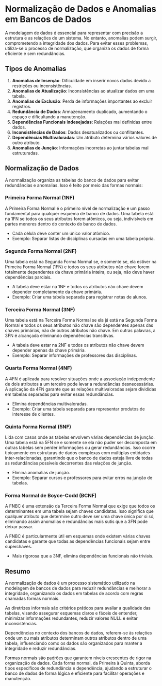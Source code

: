 # Normalização de Dados e Anomalias em Bancos de Dados

A modelagem de dados é essencial para representar com precisão a estrutura e as relações de um sistema. No entanto, anomalias podem surgir, comprometendo a integridade dos dados. Para evitar esses problemas, utiliza-se o processo de normalização, que organiza os dados de forma eficiente e sem redundâncias.

## Tipos de Anomalias
1. **Anomalias de Inserção**: Dificuldade em inserir novos dados devido a restrições ou inconsistências.
2. **Anomalias de Atualização**: Inconsistências ao atualizar dados em uma tabela.
3. **Anomalias de Exclusão**: Perda de informações importantes ao excluir registros.
4. **Redundância de Dados**: Armazenamento duplicado, aumentando o espaço e dificultando a manutenção.
5. **Dependências Funcionais Indesejadas**: Relações mal definidas entre dados.
6. **Inconsistências de Dados**: Dados desatualizados ou conflitantes.
7. **Dependências Multivaloradas**: Um atributo determina vários valores de outro atributo.
8. **Anomalias de Junção**: Informações incorretas ao juntar tabelas mal estruturadas.

## Normalização de Dados
A normalização organiza as tabelas do banco de dados para evitar redundâncias e anomalias. Isso é feito por meio das formas normais:

### Primeira Forma Normal (1NF)

A Primeira Forma Normal é o primeiro nível de normalização e um passo fundamental para qualquer esquema de banco de dados. Uma tabela está na 1FN se todos os seus atributos forem atômicos, ou seja, indivisíveis em partes menores dentro do contexto do banco de dados.

- Cada célula deve conter um único valor atômico.
- Exemplo: Separar listas de disciplinas cursadas em uma tabela própria.

### Segunda Forma Normal (2NF)

Uma tabela está na Segunda Forma Normal se, e somente se, ela estiver na Primeira Forma Normal (1FN) e todos os seus atributos não chave forem totalmente dependentes da chave primária inteira, ou seja, não deve haver dependências parciais.

- A tabela deve estar na 1NF e todos os atributos não chave devem depender completamente da chave primária.
- Exemplo: Criar uma tabela separada para registrar notas de alunos.

### Terceira Forma Normal (3NF)

Uma tabela está na Terceira Forma Normal se ela já está na Segunda Forma Normal e todos os seus atributos não chave são dependentes apenas das chaves primárias, não de outros atributos não chave. Em outras palavras, a 3FN é alcançada eliminando dependências transitivas.

- A tabela deve estar na 2NF e todos os atributos não chave devem depender apenas da chave primária.
- Exemplo: Separar informações de professores das disciplinas.

### Quarta Forma Normal (4NF)

A 4FN é aplicada para resolver situações onde a associação independente de dois atributos a um terceiro pode levar a redundâncias desnecessárias. A aplicação da 4FN garante que as relações multivaloradas sejam divididas em tabelas separadas para evitar essas redundâncias.

- Elimina dependências multivaloradas.
- Exemplo: Criar uma tabela separada para representar produtos de interesse de clientes.

### Quinta Forma Normal (5NF)

Lida com casos onde as tabelas envolvem várias dependências de junção. Uma tabela está na 5FN se e somente se ela não puder ser decomposta em outras tabelas sem perder informações ou gerar redundâncias. Isso ocorre tipicamente em estruturas de dados complexas com múltiplas entidades inter-relacionadas, garantindo que o banco de dados esteja livre de todas as redundâncias possíveis decorrentes das relações de junção.

- Elimina anomalias de junção.
- Exemplo: Separar cursos e professores para evitar erros na junção de tabelas.

### Forma Normal de Boyce-Codd (BCNF)

A FNBC é uma extensão da Terceira Forma Normal que exige que todos os determinantes em uma tabela sejam chaves candidatas. Isso significa que qualquer atributo que determine outro deve ser uma chave única por si só, eliminando assim anomalias e redundâncias mais sutis que a 3FN pode deixar passar.

A FNBC é particularmente útil em esquemas onde existem várias chaves candidatas e garante que todas as dependências funcionais sejam entre superchaves.

- Mais rigorosa que a 3NF, elimina dependências funcionais não triviais.

## Resumo
A normalização de dados é um processo sistemático utilizado na modelagem de bancos de dados para reduzir redundâncias e melhorar a integridade, organizando os dados em tabelas de acordo com regras chamadas formas normais.

As diretrizes informais são critérios práticos para avaliar a qualidade das tabelas, visando assegurar esquemas claros e fáceis de entender, minimizar informações redundantes, reduzir valores NULL e evitar inconsistências.

Dependências no contexto dos bancos de dados, referem-se às relações onde um ou mais atributos determinam outros atributos dentro de uma tabela, influenciando como os dados são organizados para manter a integridade e reduzir redundâncias.

Formas normais são padrões que garantem níveis crescentes de rigor na organização de dados. Cada forma normal, da Primeira à Quinta, aborda tipos específicos de redundância e dependência, ajudando a estruturar o banco de dados de forma lógica e eficiente para facilitar operações e manutenção.
